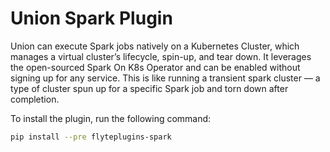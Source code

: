 # Union Spark Plugin

Union can execute Spark jobs natively on a Kubernetes Cluster, which manages a virtual cluster’s lifecycle, spin-up, and tear down. It leverages the open-sourced Spark On K8s Operator and can be enabled without signing up for any service. This is like running a transient spark cluster — a type of cluster spun up for a specific Spark job and torn down after completion.

To install the plugin, run the following command:

```bash
pip install --pre flyteplugins-spark
```
